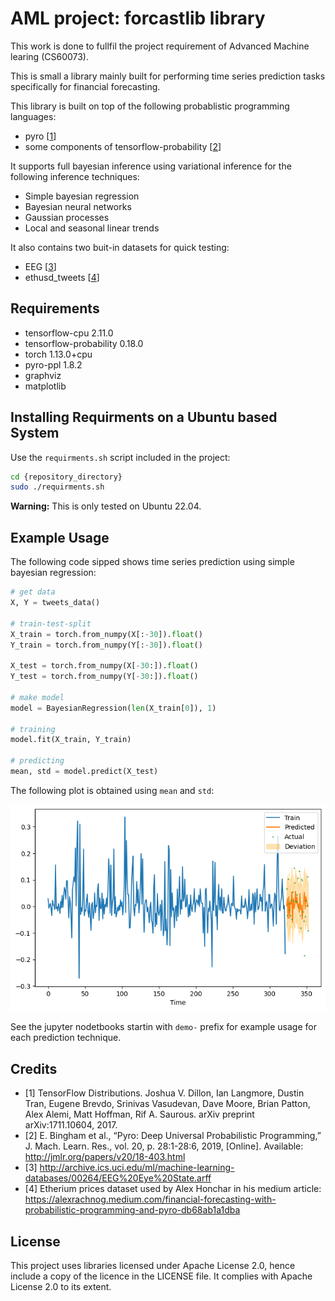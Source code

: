# AML project: forcastlib library

This work is done to fullfil the project requirement of Advanced Machine learing (CS60073).

This is small a library mainly built for performing time series prediction tasks specifically for financial forecasting.

This library is built on top of the following probablistic programming languages:
* pyro [[1](#credits)] 
* some components of tensorflow-probability [[2](#credits)]
  
It supports full bayesian inference using variational inference for the following inference techniques:
* Simple bayesian regression
* Bayesian neural networks
* Gaussian processes
* Local and seasonal linear trends

It also contains two buit-in datasets for quick testing:
* EEG [[3](#credits)] 
* ethusd_tweets [[4](#credits)]

## Requirements
* tensorflow-cpu 2.11.0
* tensorflow-probability 0.18.0
* torch 1.13.0+cpu
* pyro-ppl 1.8.2
* graphviz
* matplotlib

## Installing Requirments on a Ubuntu based System
Use the `requirments.sh` script included in the project:
```bash
cd {repository_directory}
sudo ./requirments.sh
```
**Warning:** This is only tested on Ubuntu 22.04.
## Example Usage
The following code sipped shows time series prediction using simple bayesian regression:

```python
# get data
X, Y = tweets_data()

# train-test-split
X_train = torch.from_numpy(X[:-30]).float()
Y_train = torch.from_numpy(Y[:-30]).float()

X_test = torch.from_numpy(X[-30:]).float()
Y_test = torch.from_numpy(Y[-30:]).float()

# make model
model = BayesianRegression(len(X_train[0]), 1)

# training
model.fit(X_train, Y_train)

# predicting
mean, std = model.predict(X_test)
```
The following plot is obtained using `mean` and `std`:

![plot](images/reg.png)

See the jupyter nodetbooks startin with `demo-` prefix for example usage for each prediction technique.

## Credits
* [1] TensorFlow Distributions. Joshua V. Dillon, Ian Langmore, Dustin Tran, Eugene Brevdo, Srinivas Vasudevan, Dave Moore, Brian Patton, Alex Alemi, Matt Hoffman, Rif A. Saurous. arXiv preprint arXiv:1711.10604, 2017.
* [2] E. Bingham et al., “Pyro: Deep Universal Probabilistic Programming,” J. Mach. Learn. Res., vol. 20, p. 28:1-28:6, 2019, [Online]. Available: http://jmlr.org/papers/v20/18-403.html
* [3] http://archive.ics.uci.edu/ml/machine-learning-databases/00264/EEG%20Eye%20State.arff
* [4] Etherium prices dataset used by Alex Honchar in his medium article: https://alexrachnog.medium.com/financial-forecasting-with-probabilistic-programming-and-pyro-db68ab1a1dba

## License

This project uses libraries licensed under Apache License 2.0, hence include a copy of the licence in the LICENSE file. It complies with Apache License 2.0 to its extent. 
